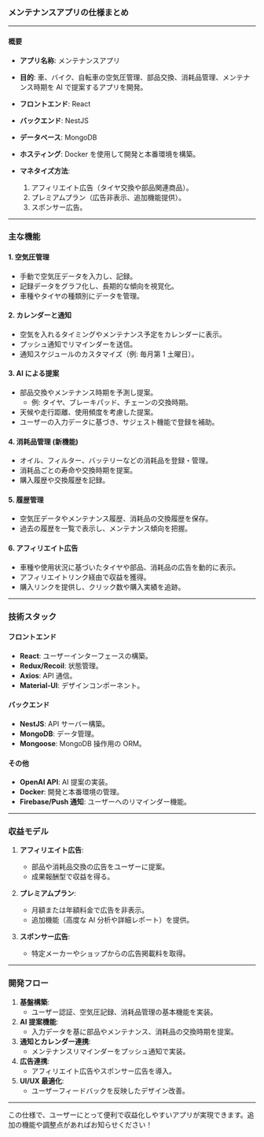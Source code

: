 ### **メンテナンスアプリの仕様まとめ**

---

#### **概要**

-   **アプリ名称**: メンテナンスアプリ
-   **目的**: 車、バイク、自転車の空気圧管理、部品交換、消耗品管理、メンテナンス時期を AI で提案するアプリを開発。
-   **フロントエンド**: React
-   **バックエンド**: NestJS
-   **データベース**: MongoDB
-   **ホスティング**: Docker を使用して開発と本番環境を構築。

-   **マネタイズ方法**:
    1. アフィリエイト広告（タイヤ交換や部品関連商品）。
    2. プレミアムプラン（広告非表示、追加機能提供）。
    3. スポンサー広告。

---

### **主な機能**

#### **1. 空気圧管理**

-   手動で空気圧データを入力し、記録。
-   記録データをグラフ化し、長期的な傾向を視覚化。
-   車種やタイヤの種類別にデータを管理。

#### **2. カレンダーと通知**

-   空気を入れるタイミングやメンテナンス予定をカレンダーに表示。
-   プッシュ通知でリマインダーを送信。
-   通知スケジュールのカスタマイズ（例: 毎月第 1 土曜日）。

#### **3. AI による提案**

-   部品交換やメンテナンス時期を予測し提案。
    -   例: タイヤ、ブレーキパッド、チェーンの交換時期。
-   天候や走行距離、使用頻度を考慮した提案。
-   ユーザーの入力データに基づき、サジェスト機能で登録を補助。

#### **4. 消耗品管理** (新機能)

-   オイル、フィルター、バッテリーなどの消耗品を登録・管理。
-   消耗品ごとの寿命や交換時期を提案。
-   購入履歴や交換履歴を記録。

#### **5. 履歴管理**

-   空気圧データやメンテナンス履歴、消耗品の交換履歴を保存。
-   過去の履歴を一覧で表示し、メンテナンス傾向を把握。

#### **6. アフィリエイト広告**

-   車種や使用状況に基づいたタイヤや部品、消耗品の広告を動的に表示。
-   アフィリエイトリンク経由で収益を獲得。
-   購入リンクを提供し、クリック数や購入実績を追跡。

---

### **技術スタック**

#### **フロントエンド**

-   **React**: ユーザーインターフェースの構築。
-   **Redux/Recoil**: 状態管理。
-   **Axios**: API 通信。
-   **Material-UI**: デザインコンポーネント。

#### **バックエンド**

-   **NestJS**: API サーバー構築。
-   **MongoDB**: データ管理。
-   **Mongoose**: MongoDB 操作用の ORM。

#### **その他**

-   **OpenAI API**: AI 提案の実装。
-   **Docker**: 開発と本番環境の管理。
-   **Firebase/Push 通知**: ユーザーへのリマインダー機能。

---

### **収益モデル**

1. **アフィリエイト広告**:

    - 部品や消耗品交換の広告をユーザーに提案。
    - 成果報酬型で収益を得る。

2. **プレミアムプラン**:

    - 月額または年額料金で広告を非表示。
    - 追加機能（高度な AI 分析や詳細レポート）を提供。

3. **スポンサー広告**:
    - 特定メーカーやショップからの広告掲載料を取得。

---

### **開発フロー**

1. **基盤構築**:
    - ユーザー認証、空気圧記録、消耗品管理の基本機能を実装。
2. **AI 提案機能**:
    - 入力データを基に部品やメンテナンス、消耗品の交換時期を提案。
3. **通知とカレンダー連携**:
    - メンテナンスリマインダーをプッシュ通知で実装。
4. **広告連携**:
    - アフィリエイト広告やスポンサー広告を導入。
5. **UI/UX 最適化**:
    - ユーザーフィードバックを反映したデザイン改善。

---

この仕様で、ユーザーにとって便利で収益化しやすいアプリが実現できます。追加の機能や調整点があればお知らせください！

